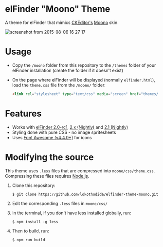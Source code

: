 # elFinder "Moono" Theme
A theme for elFinder that mimics [CKEditor's](http://ckeditor.com/)
[Moono](http://ckeditor.com/addon/moono) skin.

![screenshot from 2015-08-06 16 27 17](https://cloud.githubusercontent.com/assets/4363863/9115748/95e2dcf2-3c58-11e5-8bbb-6c17074a5b35.png)

# Usage
* Copy the `/moono` folder from this repository to the `/themes` folder of your
elFinder installation (create the folder if it doesn't exist)
* On the page where elFinder will be displayed (normally `elfinder.html`),
load the `theme.css` file from the `/moono/` folder:

    ```html
    <link rel="stylesheet" type="text/css" media="screen" href="themes/moono/css/theme.css">
    ```

# Features
* Works with [elFinder 2.0-rc1](https://github.com/Studio-42/elFinder/releases/tag/2.0-rc1),
[2.x (Nightly)](http://nao-pon.github.io/elFinder-nightly/latests/elfinder-2.x.zip)
and [2.1 (Nightly)](http://nao-pon.github.io/elFinder-nightly/latests/elfinder-2.1.zip)
* Styling done with pure CSS - no image spritesheets
* Uses [Font Awesome (v4.4.0+)](http://fortawesome.github.io/Font-Awesome/) for icons

# Modifying the source
This theme uses `.less` files that are compressed into `moono/css/theme.css`.
Compressing these files requires [Node.js](https://nodejs.org/).

1. Clone this repository:

    ```
    $ git clone https://github.com/lokothodida/elfinder-theme-moono.git
    ```

2. Edit the corresponding `.less` files in `moono/css/`
3. In the terminal, if you don't have less installed globally, run:

    ```
    $ npm install -g less
    ```

4. Then to build, run:

    ```
    $ npm run build
    ```
